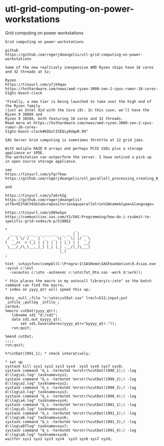 # utl-grid-computing-on-power-workstations
Grid computing on power workstations

    Grid computing on power workstations

    github
    https://github.com/rogerjdeangelis/utl-grid-computing-on-power-workstations

    Some of the new realtively inexpensive AMD Ryzen chips have 16 cores and 32 threads at 5z;

    Ryzen
    https://tinyurl.com/y7jk9qax
    https://hothardware.com/news/amd-ryzen-3000-zen-2-cpus-rumor-16-cores-51ghz-boost-clock

    "Finally, a new tier is being launched to take over the high end of the Ryzen family
    (just as Intel did with the Core i9). In this case, we'll have the Ryzen 9 3800X and
    Ryzen 9 3850X, both featuring 16 cores and 32 threads.
    Read more at https://hothardware.com/news/amd-ryzen-3000-zen-2-cpus-rumor-16-cores-
    51ghz-boost-clock#kQSolISEQiy0dqwR.99"

    SAS Server Grid computing is sometimes throttle at 12 grid jobs.

    With mutiple RAID 0 arrays and perhaps PCIE SSDs plus a storage appliance or SPDE.
    The workstation can outperform the server. I have noticed a pick up
    in open source storage appliance.

    see
    https://tinyurl.com/y7gr7kew
    https://github.com/rogerjdeangelis/utl_parallell_processing_creating_8_subsets

    and

    https://tinyurl.com/y7a6rk5g
    https://github.com/rogerjdeangelis?utf8=%E2%9C%93&tab=repositories&q=parallel+in%3Aname&type=&language=

    https://tinyurl.com/y98kw5po
    https://communities.sas.com/t5/SAS-Programming/how-do-i-rsubmit-to-specific-grid-nodes/m-p/518862

    *                               _
      _____  ____ _ _ __ ___  _ __ | | ___
     / _ \ \/ / _` | '_ ` _ \| '_ \| |/ _ \
    |  __/>  < (_| | | | | | | |_) | |  __/
     \___/_/\_\__,_|_| |_| |_| .__/|_|\___|
                             |_|
    ;

    %let _s=%sysfunc(compbl(C:\Progra~1\SASHome\SASFoundation\9.4\sas.exe -sysin c:\nul
      -sasautos c:\oto -autoexec c:\oto\Tut_Oto.sas -work d:\wrk));

    * this places the macro in my autocall library(c:/oto" so the batch command can find the macro;
    * index on yyyy_qtr will speed this up;

    data _null_;file "c:\oto\cutDat.sas" lrecl=512;input;put _infile_;putlog _infile_;
    cards4;
    %macro cutDat(yyyy_qtr);
       libname sd1 "d:/sd1";
       data sd1.out_&yyyy_qtr;
           set sd1.have(where=(yyyy_qtr="&yyyy_qtr."));
       run;quit;

    %mend cutDat;
    ;;;;
    run;quit;

    %*cutDat(1991_1); * check interatively;

    * set up
    systask kill sys1 sys2 sys3 sys4  sys5 sys6 sys7 sys8;
    systask command "&_s -termstmt %nrstr(%cutDat(1990_1);) -log d:\log\a1.log" taskname=sys1;
    systask command "&_s -termstmt %nrstr(%cutDat(1990_2);) -log d:\log\a2.log" taskname=sys2;
    systask command "&_s -termstmt %nrstr(%cutDat(1990_3);) -log d:\log\a3.log" taskname=sys3;
    systask command "&_s -termstmt %nrstr(%cutDat(1990_4);) -log d:\log\a4.log" taskname=sys4;
    systask command "&_s -termstmt %nrstr(%cutDat(1991_1);) -log d:\log\a5.log" taskname=sys5;
    systask command "&_s -termstmt %nrstr(%cutDat(1991_2);) -log d:\log\a6.log" taskname=sys6;
    systask command "&_s -termstmt %nrstr(%cutDat(1991_3);) -log d:\log\a87log" taskname=sys7;
    systask command "&_s -termstmt %nrstr(%cutDat(1991_4);) -log d:\log\a8.log" taskname=sys8;
    waitfor sys1 sys2 sys3 sys4  sys5 sys6 sys7 sys8;



